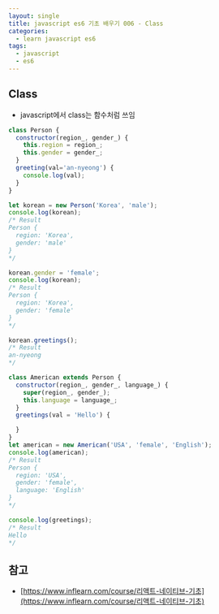 ```yaml
---
layout: single
title: javascript es6 기초 배우기 006 - Class
categories: 
  - learn javascript es6
tags:
  - javascript
  - es6
---
```


## Class

- javascript에서 class는 함수처럼 쓰임

~~~javascript
class Person {
  constructor(region_, gender_) {
    this.region = region_;
    this.gender = gender_;
  }
  greeting(val='an-nyeong') {
    console.log(val);
  }
}

let korean = new Person('Korea', 'male');
console.log(korean);
/* Result
Person {
  region: 'Korea',
  gender: 'male'
}
*/

korean.gender = 'female';
console.log(korean);
/* Result
Person {
  region: 'Korea',
  gender: 'female'
}
*/

korean.greetings();
/* Result
an-nyeong
*/

class American extends Person {
  constructor(region_, gender_, language_) {
    super(region_, gender_);
    this.language = language_;
  }
  greetings(val = 'Hello') {

  }
}
let american = new American('USA', 'female', 'English');
console.log(american);
/* Result
Person {
  region: 'USA',
  gender: 'female',
  language: 'English'
}
*/

console.log(greetings);
/* Result
Hello
*/
~~~

## 참고
- [https://www.inflearn.com/course/리액트-네이티브-기초](https://www.inflearn.com/course/리액트-네이티브-기초)